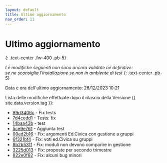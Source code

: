 ```yaml
---
layout: default
title: Ultimo aggiornamento
nav_order: 11
---
```


# Ultimo aggiornamento
{: .text-center .fw-400 .pb-5}

_Le modifiche seguenti non sono ancora validate né definitive:<br>se ne sconsiglia l'installazione se non in ambiente di test_
{: .text-center .pb-5}

Data e ora dell'ultimo aggiornamento: 26/12/2023 10:21

Lista delle modifiche effettuate dopo il rilascio della Versione {{ site.data.version.tag }}:

- [99d3406c](http://github.com/iisgiua/giuaschool/commit/99d3406ccce6adb936a7a5b9274c69a6b7c60eb4) - Fix tests
- [7d4cedd1](http://github.com/iisgiua/giuaschool/commit/7d4cedd1bce84fa4b5001b0eb5546b909da16a9f) - Tests: fix
- [14baa43b](http://github.com/iisgiua/giuaschool/commit/14baa43b08f1d3b2be7b3b831e1d04b6f8639192) - test
- [5ce9e761](http://github.com/iisgiua/giuaschool/commit/5ce9e7618f65a42ed281bbec1a7d0f8aca70b3a6) - Aggiunta test
- [00ed2b16](http://github.com/iisgiua/giuaschool/commit/00ed2b162ba9b9f032a5ec8e6d563021d4162278) - Fix: argomenti Ed.Civica con gestione a gruppi
- [6f321bf4](http://github.com/iisgiua/giuaschool/commit/6f321bf4827a35529b68a2891200324d02ba8bbb) - Fix: voti ed.Civica su gruppi
- [8b2b531f](http://github.com/iisgiua/giuaschool/commit/8b2b531f25c18b16d315ea031aa7962f42a71c34) - Fix: moduli non devono comparire in gestione
- [3225d013](http://github.com/iisgiua/giuaschool/commit/3225d013760aeed34cdbf5694335059a1e79877a) - Fix: proposte per secondo trimestre
- [822e0f62](http://github.com/iisgiua/giuaschool/commit/822e0f628c22d520413c77f0e86628aab48278d1) - Fix: alcuni bug minori

